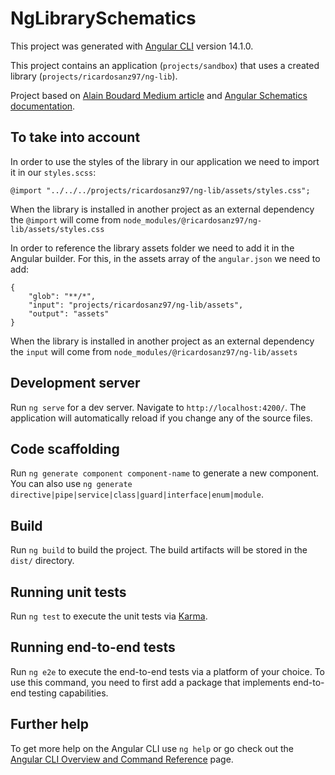 # NgLibrarySchematics

This project was generated with [Angular CLI](https://github.com/angular/angular-cli) version 14.1.0.

This project contains an application (`projects/sandbox`) that uses a created library (`projects/ricardosanz97/ng-lib`).

Project based on [Alain Boudard Medium article](https://coco-boudard.medium.com/add-schematics-to-angular-library-bd5987328d7b) and [Angular Schematics documentation](https://angular.io/guide/schematics).

## To take into account

In order to use the styles of the library in our application we need to import it in our `styles.scss`:

`@import "../../../projects/ricardosanz97/ng-lib/assets/styles.css";`

When the library is installed in another project as an external dependency the `@import` will come from `node_modules/@ricardosanz97/ng-lib/assets/styles.css`

In order to reference the library assets folder we need to add it in the Angular builder. For this, in the assets array of the `angular.json` we need to add:

    {
        "glob": "**/*",
        "input": "projects/ricardosanz97/ng-lib/assets",
        "output": "assets"
    }

When the library is installed in another project as an external dependency the `input` will come from `node_modules/@ricardosanz97/ng-lib/assets`

## Development server

Run `ng serve` for a dev server. Navigate to `http://localhost:4200/`. The application will automatically reload if you change any of the source files.

## Code scaffolding

Run `ng generate component component-name` to generate a new component. You can also use `ng generate directive|pipe|service|class|guard|interface|enum|module`.

## Build

Run `ng build` to build the project. The build artifacts will be stored in the `dist/` directory.

## Running unit tests

Run `ng test` to execute the unit tests via [Karma](https://karma-runner.github.io).

## Running end-to-end tests

Run `ng e2e` to execute the end-to-end tests via a platform of your choice. To use this command, you need to first add a package that implements end-to-end testing capabilities.

## Further help

To get more help on the Angular CLI use `ng help` or go check out the [Angular CLI Overview and Command Reference](https://angular.io/cli) page.
